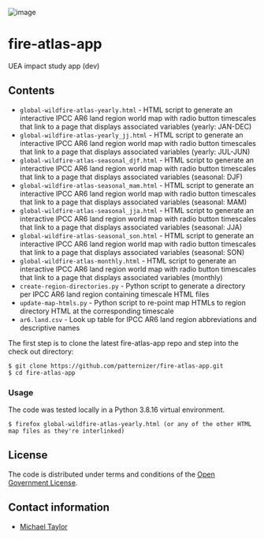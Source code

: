 ![image](https://github.com/patternizer/fire-atlas-app/blob/main/PLOTS/ar6.land_ocean.png)

# fire-atlas-app
UEA impact study app (dev)

## Contents

* `global-wildfire-atlas-yearly.html` - HTML script to generate an interactive IPCC AR6 land region world map with radio button timescales that link to a page that displays associated variables (yearly: JAN-DEC)
* `global-wildfire-atlas-yearly_jj.html` - HTML script to generate an interactive IPCC AR6 land region world map with radio button timescales that link to a page that displays associated variables (yearly: JUL-JUN)
* `global-wildfire-atlas-seasonal_djf.html` - HTML script to generate an interactive IPCC AR6 land region world map with radio button timescales that link to a page that displays associated variables (seasonal: DJF)
* `global-wildfire-atlas-seasonal_mam.html` - HTML script to generate an interactive IPCC AR6 land region world map with radio button timescales that link to a page that displays associated variables (seasonal: MAM)
* `global-wildfire-atlas-seasonal_jja.html` - HTML script to generate an interactive IPCC AR6 land region world map with radio button timescales that link to a page that displays associated variables (seasonal: JJA)
* `global-wildfire-atlas-seasonal_son.html` - HTML script to generate an interactive IPCC AR6 land region world map with radio button timescales that link to a page that displays associated variables (seasonal: SON)
* `global-wildfire-atlas-monthly.html` - HTML script to generate an interactive IPCC AR6 land region world map with radio button timescales that link to a page that displays associated variables (monthly)
* `create-region-directories.py` - Python script to generate a directory per IPCC AR6 land region containing timescale HTML files
* `update-map-htmls.py` - Python script to re-point map HTMLs to region directory HTML at the corresponding timescale
* `ar6.land.csv` - Look up table for IPCC AR6 land region abbreviations and descriptive names

The first step is to clone the latest fire-atlas-app repo and step into the check out directory: 

    $ git clone https://github.com/patternizer/fire-atlas-app.git
    $ cd fire-atlas-app

### Usage

The code was tested locally in a Python 3.8.16 virtual environment.

    $ firefox global-wildfire-atlas-yearly.html (or any of the other HTML map files as they're interlinked)
        
## License

The code is distributed under terms and conditions of the [Open Government License](http://www.nationalarchives.gov.uk/doc/open-government-licence/version/3/).

## Contact information

* [Michael Taylor](michael.a.taylor@uea.ac.uk)

